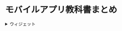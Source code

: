 # モバイルアプリ教科書まとめ
<details>
<summary>ウィジェット</summary> 
  <details><summary>基本ウィジェット</summary>

  # Text  
・文字を表示する基本ウィジェット 
<details>
<summary>使い方</summary> 

    Text　(
      'こんにちは Flutter!',
      style: TextStyle(fontSize: 24, color: Colors.blue),
    )
</details>

# Image  
・画像を表示（ネット・アセット両対応）  
<details>
<summary>使い方</summary>
・ネット<br>
  
    Image.network(
    'https://example.com/image.png',
    width: 100,
    height: 100,
    )

・アセット<br>

    Image.asset(<br>
      'assets/sample.png',<br>
      width: 100,<br>
      height: 100,<br>
    )
</details>

# Icon  
・アイコン表示用  
<details>
<summary>使い方</summary>
  
    Icon(<br>
      Icons.favorite,<br>
      color: Colors.red,<br>
      size: 48,<br>
    )  
</details>

  </details>

  <details>
    <summary>状態、アクションウィジェット</summary>
  </details>

  <details>
    <summary>ユーザー入力ウジェット</summary>
  </details>

  <details>
    <summary>レイアウトウィジェット</summary>
  </details>

  <details>
    <summary>画面構造系ウィジェット</summary>
  </details>

  <details>
    <summary>スクロールリスト系ウィジェット</summary>
  </details>

  <details>
    <summary>ダイアログ、通知系ウィジェット</summary>
  </details>

  <details>
    <summary>装飾、レイアウト補助ウィジェット</summary>
  </details>
  
  
# Container  
・余白、サイズ、装飾などをまとめて指定できる箱  
<details>
<summary>使い方</summary>
Container(<br>
  padding: EdgeInsets.all(16),<br>
  color: Colors.amber,<br>
  child: Text('中にテキストがあります'),<br>
)  
</details>  

# Row / Column
・水平方向・垂直方向にウィジェットを並べる 
<details>
<summary>使い方</summary>  
Row(  
  mainAxisAlignment: MainAxisAlignment.center,<br>
  children: [<br>
    Text('左'),<br>
    SizedBox(width: 10),<br>
    Text('右'),<br>
  ],<br>
) <br>

Column(<br>
  mainAxisAlignment: MainAxisAlignment.center,<br>
  children: [<br>
    Text('上'),<br>
    SizedBox(height: 10),<br>
    Text('下'),<br>
  ],<br>
)
</details>  



# ElevatedButton  
・押すと反応する立体ボタン 
<details>
<summary>使い方</summary>
ElevatedButton(  
  onPressed: () {<br>
    print('ボタンが押されました');<br>
  },<br>
  child: Text('クリック'),<br>
)<br>
</details>

# Scaffold  
・AppBar、ボディなどをまとめた画面の土台　
<details>
<summary>使い方</summary>
Scaffold(<br>
  appBar: AppBar(<br>
    title: Text('タイトルバー'),<br>
  ),<br>
  body: Center(<br>
    child: Text('ここが本文エリア'),<br>
  ),<br>
)
</details>

# AppBar  
・画面上部のバー（タイトルやアクションを表示）
<details>
<summary>使い方</summary>  
AppBar(  <br>
  title: Text('アプリのタイトル'),  <br>
  backgroundColor: Colors.green,  <br>
)  <br>
</details>

# SizedBox  
・スペース（幅や高さ）を空けたいときに使う
<details>
<summary>使い方</summary>  
SizedBox(  <br>
  height: 20,  <br>
)  <br>
  </details>
  
# Center  
・子ウィジェットを中央に配置するためのウィジェット  
<details>
  <summary>使い方</summary>
Center(  <br>
  child: Text('中央揃えのテキスト'),  <br>
)  <br>
</details>

# Padding  
・子ウィジェットの内側に余白を追加するウィジェット  
<details>
<summary>使い方</summary>
Padding(  <br>
  padding: EdgeInsets.all(16),  <br>
  child: Text('余白付きテキスト'),  <br>
)  <br>
</details>

# Checkbox  
・オン／オフ状態（チェック）を持つウィジェット 
<details>
<summary>使い方</summary> 
bool isChecked = false;  <br>
  
Checkbox(  <br>
  value: isChecked,  <br>
  onChanged: (bool? value) {  <br>
    setState(() {  <br>
      isChecked = value!;  <br>
    });  <br>
  },  <br>
)  <br>
</details>

# Switch
・ON/OFFを切り替えるスイッチ型ウィジェット

<details> <summary>使い方</summary> bool isOn = false; <br>
Switch( <br>
value: isOn, <br>
onChanged: (bool value) { <br>
setState(() { <br>
isOn = value; <br>
}); <br>
}, <br>
) <br>

</details>

# Slider
・数値をスライドで選択できるウィジェット

<details> <summary>使い方</summary> double sliderValue = 50; <br>
Slider( <br>
min: 0, <br>
max: 100, <br>
value: sliderValue, <br>
onChanged: (double value) { <br>
setState(() { <br>
sliderValue = value; <br>
}); <br>
}, <br>
) <br>

</details>

# TextField
・テキストをユーザーが入力するためのフィールド

<details> <summary>使い方</summary> final myController = TextEditingController(); <br>
TextField( <br>
controller: myController, <br>
decoration: InputDecoration(labelText: '名前'), <br>
) <br>

</details>

# DropdownButton
・選択肢から1つを選ぶドロップダウンメニュー

<details>
  <summary>使い方</summary> 
  String selected = '選択肢1'; <br> 
  DropdownButton<String>( <br> 
    value: selected, <br> 
    items: ['選択肢1', '選択肢2'] <br> 
    .map((e) => DropdownMenuItem(value: e, child: Text(e))) <br> 
    .toList(), <br>
    onChanged: (value) { <br>
    setState(() { <br>
    selected = value!; <br>
    }); <br>
    }, <br>
    ) <br>
  </details>

  # Radio
・複数の中から1つだけ選べるラジオボタン

<details> <summary>使い方</summary> String selected = 'A'; <br>
Radio( <br>
value: 'A', <br>
groupValue: selected, <br>
onChanged: (value) { <br>
setState(() { <br>
selected = value!; <br>
}); <br>
}, <br>
) <br>

</details>

# ListView
・縦方向に複数のウィジェットをスクロール表示する

<details> 
  <summary>使い方</summary> 
  ListView( <br>
  children: [ <br> 
  Text('項目1'), <br>
  Text('項目2'), <br>
  Text('項目3'), <br>
  ], <br>
  ) <br>
</details>

# Card
・角丸＋影付きのコンテナ（情報カード風）

<details>
  <summary>使い方</summary> 
  Card( <br>
  elevation: 4, <br>
  child: Padding( <br>
  padding: EdgeInsets.all(16), <br>
  child: Text('カードの中身'), <br>
  ), <br>
  ) <br>
</details>

# Divider
・線を引いてUIの区切りを作るウィジェット

<details>
  <summary>使い方</summary> 
  Divider( <br> 
  color: Colors.grey, <br>
  thickness: 1, <br>
  indent: 16, <br>
  endIndent: 16, <br> 
  ) <br>
</details>

# RichText
・複数のスタイルを組み合わせたテキストを表示する

<details>
  <summary>使い方</summary>
  RichText( <br>
  text: TextSpan( <br>
  style: TextStyle(fontSize: 18, color: Colors.black), <br>
  children: [ <br>
  TextSpan(text: 'こんにちは、'), <br> 
  TextSpan( <br> text: 'Flutter', <br>
  style: TextStyle(fontWeight: FontWeight.bold, color: Colors.blue), <br>
  ), <br>
  TextSpan(text: '！'), <br>
  ], <br>
  ), <br>
  ) <br>
</details>

# TextButton
・背景のないフラットなボタン（リンク風に見える）

<details>
  <summary>使い方</summary> 
  TextButton( <br> 
  onPressed: () { <br>
  print('TextButtonが押されました'); <br> 
  }, <br> 
  child: Text('押す'), <br>
  ) <br>
</details>

# IconButton
・アイコンだけのボタン（小さめの操作に便利）

<details> 
  <summary>使い方</summary> 
  IconButton( <br>
  icon: Icon(Icons.thumb_up), <br>
  color: Colors.blue, <br>
  onPressed: () { <br>
  print('いいねされました'); <br>
  }, <br>
  ) <br>
</details>

# FloatingActionButton
・画面右下に配置される丸いボタン（アクション強調に使う）

<details>
  <summary>使い方</summary>
  FloatingActionButton( <br>
  onPressed: () { <br>
  print('追加されました'); <br>
  }, <br>
  child: Icon(Icons.add), <br>
  backgroundColor: Colors.green, <br>
  ) <br>
</details>

# Checkbox
・オン／オフを切り替えるチェック用ウィジェット

<details> <summary>使い方</summary> bool isChecked = false; <br>
Checkbox( <br>
value: isChecked, <br>
onChanged: (bool? value) { <br>
setState(() { <br>
isChecked = value!; <br>
}); <br>
}, <br>
) <br>

</details>


</details>
